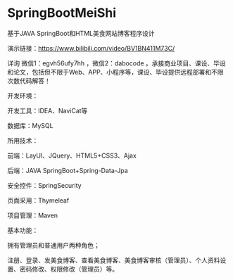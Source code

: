 # SpringBootMeiShi
基于JAVA SpringBoot和HTML美食网站博客程序设计

演示链接：https://www.bilibili.com/video/BV1BN411M73C/

详询 微信1：egvh56ufy7hh ，微信2：dabocode 。承接商业项目、课设、毕设和论文，包括但不限于Web、APP、小程序等，课设、毕设提供远程部署和不限次数代码解答！

开发环境：

开发工具：IDEA、NaviCat等

数据库：MySQL

所用技术：

前端：LayUI、JQuery、HTML5+CSS3、Ajax

后端：JAVA SpringBoot+Spring-Data-Jpa

安全控件：SpringSecurity

页面采用：Thymeleaf

项目管理：Maven

基本功能：

拥有管理员和普通用户两种角色；

注册、登录、发美食博客、查看美食博客、美食博客审核（管理员）、个人资料设置、密码修改、权限修改（管理员）等。
